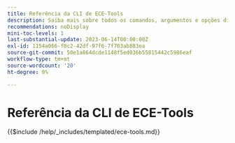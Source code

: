 ```yaml
---
title: Referência da CLI de ECE-Tools
description: Saiba mais sobre todos os comandos, argumentos e opções disponíveis para a ferramenta de linha de comando Adobe Commerce ECE-Tools.
recommendations: noDisplay
mini-toc-levels: 1
last-substantial-update: 2023-06-14T00:00:00Z
exl-id: 1154a066-f8c2-42df-97f6-7f703ab883ea
source-git-commit: 50e1a864dcde1148f5ed036b55815442c5986eaf
workflow-type: tm+mt
source-wordcount: '20'
ht-degree: 0%

---
```


# Referência da CLI de ECE-Tools

{{$include /help/_includes/templated/ece-tools.md}}

<!-- Last updated from includes: 2025-10-09 12:33:40 -->
